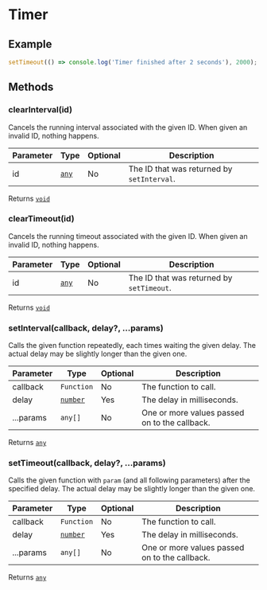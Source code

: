 ---
---
# Timer

## Example
```js
setTimeout(() => console.log('Timer finished after 2 seconds'), 2000);
```

## Methods

### clearInterval(id)



Cancels the running interval associated with the given ID. When given an invalid ID, nothing happens.


Parameter|Type|Optional|Description
-|-|-|-
id | <span style="white-space:nowrap;">[`any`](https://www.typescriptlang.org/docs/handbook/basic-types.html#any)</span> | No | The ID that was returned by `setInterval`.


Returns <span style="white-space:nowrap;">[`void`](https://www.typescriptlang.org/docs/handbook/basic-types.html#void)</span>

### clearTimeout(id)



Cancels the running timeout associated with the given ID. When given an invalid ID, nothing happens.


Parameter|Type|Optional|Description
-|-|-|-
id | <span style="white-space:nowrap;">[`any`](https://www.typescriptlang.org/docs/handbook/basic-types.html#any)</span> | No | The ID that was returned by `setTimeout`.


Returns <span style="white-space:nowrap;">[`void`](https://www.typescriptlang.org/docs/handbook/basic-types.html#void)</span>

### setInterval(callback, delay?, ...params)



Calls the given function repeatedly, each times waiting the given delay. The actual delay may be slightly longer than the given one.


Parameter|Type|Optional|Description
-|-|-|-
callback | <span style="white-space:nowrap;">`Function`</span> | No | The function to call.
delay | <span style="white-space:nowrap;">[`number`](https://developer.mozilla.org/en-US/docs/Web/JavaScript/Data_structures#Number_type)</span> | Yes | The delay in milliseconds.
...params | <span style="white-space:nowrap;">`any[]`</span> | No | One or more values passed on to the callback.


Returns <span style="white-space:nowrap;">[`any`](https://www.typescriptlang.org/docs/handbook/basic-types.html#any)</span>

### setTimeout(callback, delay?, ...params)



Calls the given function with `param` (and all following parameters) after the specified delay. The actual delay may be slightly longer than the given one.


Parameter|Type|Optional|Description
-|-|-|-
callback | <span style="white-space:nowrap;">`Function`</span> | No | The function to call.
delay | <span style="white-space:nowrap;">[`number`](https://developer.mozilla.org/en-US/docs/Web/JavaScript/Data_structures#Number_type)</span> | Yes | The delay in milliseconds.
...params | <span style="white-space:nowrap;">`any[]`</span> | No | One or more values passed on to the callback.


Returns <span style="white-space:nowrap;">[`any`](https://www.typescriptlang.org/docs/handbook/basic-types.html#any)</span>

